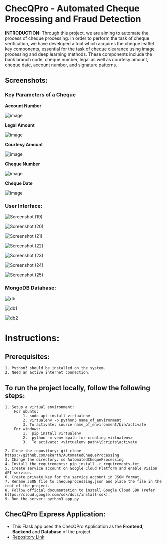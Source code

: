 # **ChecQPro - Automated Cheque Processing and Fraud Detection**

**INTRODUCTION:** Through this project, we are aiming to automate the process of cheque processing. In order to perform the task of cheque verification, we have developed a tool which acquires the cheque leaflet key components, essential for the task of cheque clearance using image processing and deep learning methods. These components include the bank branch code, cheque number, legal as well as courtesy amount, cheque date, account number, and signature patterns. 

## **Screenshots:**

### **Key Parameters of a Cheque**

**Account Number**

![image](https://storage.googleapis.com/cheque_info/1663672152352cq_account_num.jpg)

**Legal Amount**

![image](https://storage.googleapis.com/cheque_info/1663672152352cq_amount_in_words.jpg)

**Courtesy Amount**

![image](https://storage.googleapis.com/cheque_info/1663672152352cq_figure.jpg)

**Cheque Number**

![image](https://storage.googleapis.com/cheque_info/1663672152352cq_cheque_num.jpg)

**Cheque Date**

![image](https://storage.googleapis.com/cheque_info/1663672152352cq_date.jpg)

### **User Interface:**

![Screenshot (19)](https://user-images.githubusercontent.com/84037608/191278193-06a6d682-92b5-4ae4-a5a2-3fe3763fce29.png)

![Screenshot (20)](https://user-images.githubusercontent.com/84037608/191279204-5c03868d-1e9c-4b3c-aacc-fe57351a3188.png)

![Screenshot (21)](https://user-images.githubusercontent.com/84037608/191278176-58112a28-d607-4df3-8b4c-00976190ede3.png)

![Screenshot (22)](https://user-images.githubusercontent.com/84037608/191278183-bdcb68ec-95c9-46bc-aba9-94c1d4740e31.png)

![Screenshot (23)](https://user-images.githubusercontent.com/79203522/206662596-05990c08-60dc-46be-9b22-153047a260b3.png)

![Screenshot (24)](https://user-images.githubusercontent.com/84037608/191279304-d73410b7-f218-47b6-9cad-7e5830d4ff28.png)

![Screenshot (25)](https://user-images.githubusercontent.com/84037608/191278208-9daf47b9-1ad7-46c0-91cc-5a92c8132d62.png)

### **MongoDB Database:**

![db](https://user-images.githubusercontent.com/58003520/191287127-c56ebbe3-fbce-4f16-8b22-ec4a82368648.jpg)

![db1](https://user-images.githubusercontent.com/58003520/191287139-496d0993-2b1f-44a7-81dd-e30cd9e8ad3e.jpg)

![db2](https://user-images.githubusercontent.com/58003520/191287143-acd61067-3e56-4444-86d8-c93745f42dce.jpg)

# Instructions:

## Prerequisites:
    1. Python3 should be installed on the system.
    2. Need an active internet connection.

## To run the project locally, follow the following steps:
    1. Setup a virtual environment:
        For ubuntu:
            1. sudo apt install virtualenv
            2. virtualenv -p python3 name_of_environment
            3. To activate: source name_of_environment/bin/activate
        For windows:
            1.	pip install virtualenv
            2.	python -m venv <path for creating virtualenv>
            3.	To activate: <virtualenv path>\Scripts\activate

    2. Clone the repository: git clone https://github.com/ekarth/AutomatedChequeProcessing
    3. Change the directory: cd AutomatedChequeProcessing
    4. Install the requirements: pip install -r requirements.txt
    5. Create service account on Google Cloud Platform and enable Vision API service.
    6. Create private key for the service account in JSON format.
    7. Rename JSON file to chequeprocessing.json and place the file in the root of the project.
    8. Follow official documentation to install Google Cloud SDK (refer https://cloud.google.com/sdk/docs/install-sdk).
    9. Run the server: python3 app.py
    
## ChecQPro Express Application:
  - This Flask app uses the ChecQPro Application as the **Frontend**, **Backend** and **Database** of the project.
  - [Repository Link](https://github.com/Psyphon361/ChecQPro)
  
  
  
  
  
  
  
  
